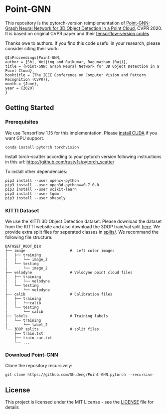 # Point-GNN

This repository is the pytorch-version reimplementation of  [Point-GNN: Graph Neural Network for 3D Object Detection in a Point Cloud](http://openaccess.thecvf.com/content_CVPR_2020/papers/Shi_Point-GNN_Graph_Neural_Network_for_3D_Object_Detection_in_a_CVPR_2020_paper.pdf), CVPR 2020. 
It is based on original CVPR paper and their [tensorflow-version codes](https://github.com/WeijingShi/Point-GNN/)

Thanks owe to authors. If you find this code useful in your research, please consider citing their work:
```
@InProceedings{Point-GNN,
author = {Shi, Weijing and Rajkumar, Ragunathan (Raj)},
title = {Point-GNN: Graph Neural Network for 3D Object Detection in a Point Cloud},
booktitle = {The IEEE Conference on Computer Vision and Pattern Recognition (CVPR)},
month = {June},
year = {2020}
}
```

## Getting Started

### Prerequisites

We use Tensorflow 1.15 for this implementation. Please [install CUDA](https://developer.nvidia.com/cuda-10.0-download-archive) if you want GPU support.   
```
conda install pytorch torchvision

```
Install torch-scatter according to your pytorch version following instructions in this url: https://github.com/rusty1s/pytorch_scatter

To install other dependencies: 
```
pip3 install --user opencv-python
pip3 install --user open3d-python==0.7.0.0
pip3 install --user scikit-learn
pip3 install --user tqdm
pip3 install --user shapely
```

### KITTI Dataset

We use the KITTI 3D Object Detection dataset. Please download the dataset from the KITTI website and also download the 3DOP train/val split [here](https://xiaozhichen.github.io/files/mv3d/imagesets.tar.gz). We provide extra split files for seperated classes in [splits/](splits). We recommand the following file structure:

    DATASET_ROOT_DIR
    ├── image                    #  Left color images
    │   ├── training
    |   |   └── image_2            
    │   └── testing
    |       └── image_2 
    ├── velodyne                 # Velodyne point cloud files
    │   ├── training
    |   |   └── velodyne            
    │   └── testing
    |       └── velodyne 
    ├── calib                    # Calibration files
    │   ├── training
    |   |   └──calib            
    │   └── testing
    |       └── calib 
    ├── labels                   # Training labels
    │   └── training
    |       └── label_2
    └── 3DOP_splits              # split files.
        ├── train.txt
        ├── train_car.txt
        └── ...

### Download Point-GNN

Clone the repository recursively:
```
git clone https://github.com/Shudeng/Point-GNN.pytorch --recursive
```


## License

This project is licensed under the MIT License - see the [LICENSE](LICENSE) file for details



<!--
## Inference
### Run a checkpoint
Test on the validation split:
```
python3 run.py checkpoints/car_auto_T3_train/ --dataset_root_dir DATASET_ROOT_DIR --output_dir DIR_TO_SAVE_RESULTS
```
Test on the test dataset:
```
python3 run.py checkpoints/car_auto_T3_trainval/ --test --dataset_root_dir DATASET_ROOT_DIR --output_dir DIR_TO_SAVE_RESULTS
```

```
usage: run.py [-h] [-l LEVEL] [--test] [--no-box-merge] [--no-box-score]
              [--dataset_root_dir DATASET_ROOT_DIR]
              [--dataset_split_file DATASET_SPLIT_FILE]
              [--output_dir OUTPUT_DIR]
              checkpoint_path

Point-GNN inference on KITTI

positional arguments:
  checkpoint_path       Path to checkpoint

optional arguments:
  -h, --help            show this help message and exit
  -l LEVEL, --level LEVEL
                        Visualization level, 0 to disable,1 to nonblocking
                        visualization, 2 to block.Default=0
  --test                Enable test model
  --no-box-merge        Disable box merge.
  --no-box-score        Disable box score.
  --dataset_root_dir DATASET_ROOT_DIR
                        Path to KITTI dataset. Default="../dataset/kitti/"
  --dataset_split_file DATASET_SPLIT_FILE
                        Path to KITTI dataset split
                        file.Default="DATASET_ROOT_DIR/3DOP_splits/val.txt"
  --output_dir OUTPUT_DIR
                        Path to save the detection
                        resultsDefault="CHECKPOINT_PATH/eval/"
```
### Performance
Install kitti_native_evaluation offline evaluation:
```
cd kitti_native_evaluation
cmake ./
make
```
Evaluate output results on the validation split:
```
evaluate_object_offline DATASET_ROOT_DIR/labels/training/label_2/ DIR_TO_SAVE_RESULTS
```

## Training
We put training parameters in a train_config file. To start training, we need both the train_config and config.
```
usage: train.py [-h] [--dataset_root_dir DATASET_ROOT_DIR]
                [--dataset_split_file DATASET_SPLIT_FILE]
                train_config_path config_path

Training of PointGNN

positional arguments:
  train_config_path     Path to train_config
  config_path           Path to config

optional arguments:
  -h, --help            show this help message and exit
  --dataset_root_dir DATASET_ROOT_DIR
                        Path to KITTI dataset. Default="../dataset/kitti/"
  --dataset_split_file DATASET_SPLIT_FILE
                        Path to KITTI dataset split file.Default="DATASET_ROOT
                        _DIR/3DOP_splits/train_config["train_dataset"]"
```
For example:
```
python3 train.py configs/car_auto_T3_train_train_config configs/car_auto_T3_train_config
```
We strongly recommand readers to view the train_config before starting the training. 
Some common parameters which you might want to change first:
```
train_dir     The directory where checkpoints and logs are stored.
train_dataset The dataset split file for training. 
NUM_GPU       The number of GPUs to use. We used two GPUs for the reference model. 
              If you want to use a single GPU, you might also need to reduce the batch size by half to save GPU memory.
              Similarly, you might want to increase the batch size if you want to utilize more GPUs. 
              Check the train.py for details.               
```
We also provide an evaluation script to evaluate the checkpoints periodically. For example:
```
python3 eval.py configs/car_auto_T3_train_eval_config 
```
You can use tensorboard to view the training and evaluation status. 
```
tensorboard --logdir=./train_dir
```
-->
